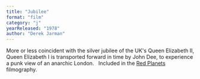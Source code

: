 ```yaml
---
title: "Jubilee"
format: "film"
category: "j"
yearReleased: "1978"
author: "Derek Jarman"
---
```

More or less coincident with the silver jubilee of the  UK's Queen Elizabeth II, Queen Elizabeth I is transported forward in time by  John Dee, to experience a punk view of an anarchic London.
 
Included in the <a href="biblio.htm#Red Planets">Red  Planets</a> filmography.
 